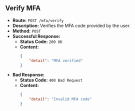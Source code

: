 
## Verify MFA

-   **Route:** `POST /mfa/verify`
-   **Description:** Verifies the MFA code provided by the user.
-   **Method:** `POST`
-   **Successful Response:**
    -   **Status Code:** `200 OK`
    -   **Content:**
        ```json
        {
            "detail": "MFA verified"
        }
        ```
-   **Bad Response:**
    -   **Status Code:** `400 Bad Request`
    -   **Content:**
        ```json
        {
            "detail": "Invalid MFA code"
        }
        ```
